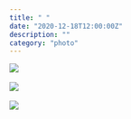 ```yaml
---
title: " "
date: "2020-12-18T12:00:00Z"
description: ""
category: "photo"
---
```


![ ](https://drive.google.com/uc?id=1cFmQpwlb3RX0SQcihbHDp1A3jHyJsqnG)
<br><br>
![ ](https://drive.google.com/uc?id=1LsxgJtuUW3jPsKAyeuYJCglT_OT4sdso)
<br><br>
![ ](https://drive.google.com/uc?id=1yZqcrdCF2DIEMraiNw5u-vCYx9RM8-yn)
